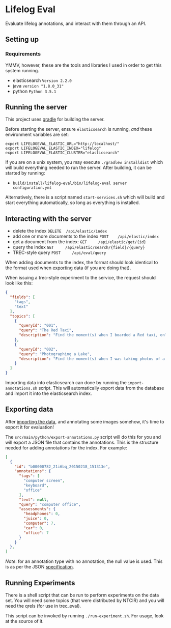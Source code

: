 # Lifelog Eval

Evaluate lifelog annotations, and interact with them through an API.

## Setting up

### Requirements

YMMV, however, these are the tools and libraries I used in order to get
this system running.

 - elasticsearch `Version 2.2.0`
 - java `version "1.8.0_31"`
 - python `Python 3.5.1`

## Running the server

This project uses [gradle](https://gradle.org/) for building the server.

Before starting the server, ensure `elasticsearch` is running, _and_ 
these environment variables are set:

```
export LIFELOGEVAL_ELASTIC_URL="http://localhost/"
export LIFELOGEVAL_ELASTIC_INDEX="lifelog"
export LIFELOGEVAL_ELASTIC_CLUSTER="elasticsearch"
```

If you are on a unix system, you may execute `./gradlew installdist` 
which will build everything needed to run the server. After building, 
it can be started by running:

 - `build/install/lifelog-eval/bin/lifelog-eval server configuration.yml`
 
Alternatively, there is a script named `start-services.sh` which will
build and start everything automatically, so long as everything is 
installed.
 
## Interacting with the server

 - delete the index `DELETE  /api/elastic/index`
 - add one or more documents to the index `POST    /api/elastic/index`
 - get a document from the index: `GET     /api/elastic/get/{id}`
 - query the index `GET     /api/elastic/search/{field}/{query}`
 - TREC-style query `POST     /api/eval/query`

When adding documents to the index, the format should look identical to
the format used when [exporting](#exporting-data) data (if you are doing
that).

When issuing a trec-style experiment to the service, the request should
look like this:

```json
{
  "fields": [
    "tags",
    "text"
  ],
  "topics": [
    {
      "queryId": "001",
      "query": "The Red Taxi",
      "description": "Find the moment(s) when I boarded a Red taxi, only to get out again shortly afterwards."
    },
    {
      "queryId": "002",
      "query": "Photographing a Lake",
      "description": "Find the moment(s) when I was taking photos of a lake."
    }
  ]
}
```

Importing data into elasticsearch can done by running the 
`import-annotations.sh` script. This will automatically export data from
the database and import it into the elasticsearch index.

## Exporting data

After [importing the data](https://github.com/hscells/lifelog-sampling#importing-the-data),
and annotating some images somehow, it's time to export it for 
evaluation!

The `src/main/python/export-annotations.py` script will do this for you
and will export a JSON file that contains the annotations. This is the 
structure needed for adding annotations for the index. For example:

```json
[
  {
    "id": "b00000782_21i6bq_20150218_151313e",
    "annotations": {
      "tags": [
        "computer screen",
        "keyboard",
        "office"
      ],
      "text": null,
      "query": "computer office",
      "assessments": {
        "headphones": 0,
        "juice": 0,
        "computer": 7,
        "car": 0,
        "office": 7
      }
    }
  },
]
```

_Note_: for an annotation type with no annotation, the null value is
used. This is as per the JSON [specification](http://www.json.org/).

## Running Experiments

There is a shell script that can be run to perform experiments on the
data set. You will need some topics (that were distributed by NTCIR) and
you will need the qrels (for use in trec_eval).

This script can be invoked by running `./run-experiment.sh`. For usage,
look at the source of it.